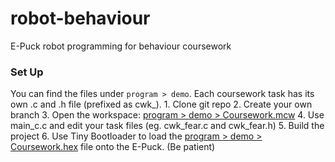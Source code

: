 # robot-behaviour
E-Puck robot programming for behaviour coursework

### Set Up
You can find the files under `program > demo`. Each coursework task has its own .c and .h file (prefixed as cwk_).
    1. Clone git repo
    2. Create your own branch
    3. Open the workspace: [program > demo > Coursework.mcw](/program/demo/Coursework.mcw)
    4. Use main_c.c and edit your task files (eg. cwk_fear.c and cwk_fear.h)
    5. Build the project
    6. Use Tiny Bootloader to load the [program > demo > Coursework.hex](/program/demo/Coursework.hex) file onto the E-Puck. (Be patient)
